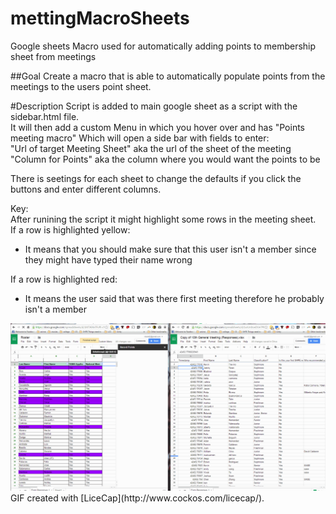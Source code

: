 # mettingMacroSheets
Google sheets Macro used for automatically adding points to membership sheet from meetings

##Goal
Create a macro that is able to automatically populate points from the  meetings to the users point sheet.

#Description
Script is added to main google sheet as a script with the sidebar.html file.   
It will then add a custom Menu in which you hover over and has "Points meeting macro"
Which will open a side bar with fields to enter:  
"Url of target Meeting Sheet" aka the url of the sheet of the meeting  
"Column for Points"  aka the column where you would want the points to be 

There is seetings for each sheet to change the defaults if you click the buttons and enter different columns.

Key:  
After runining the script it might highlight some rows in the meeting sheet.  
If a row is highlighted yellow: 
* It means that you should make sure that this user isn't a member since they might have typed their name wrong   

If a row is highlighted red: 
* It means the user said that was there first meeting therefore he probably isn't a member

<img src='https://github.com/TAMUSHPE/mettingMacroSheets/blob/master/pointsMacro2.gif' title='Video Walkthrough' width='' alt='Video Walkthrough' />
GIF created with [LiceCap](http://www.cockos.com/licecap/).
